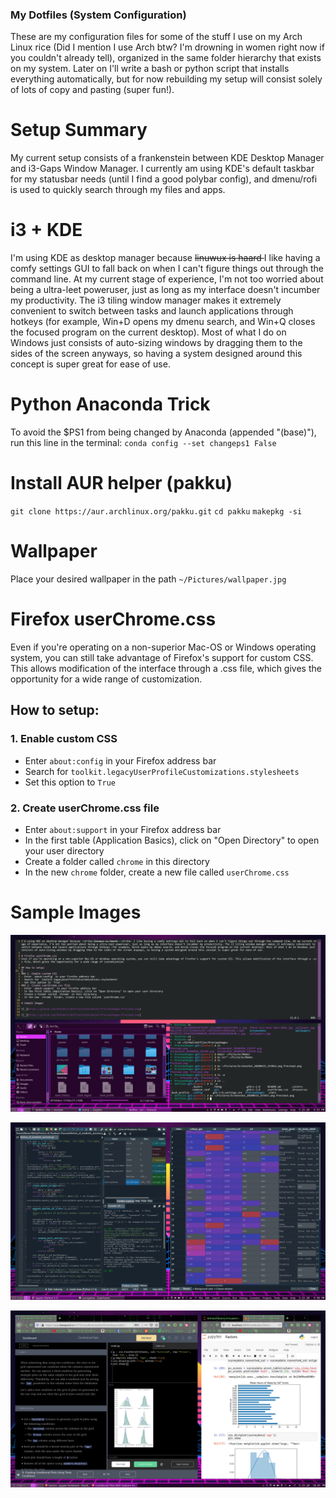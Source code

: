 ### My Dotfiles (System Configuration)

These are my configuration files for some of the stuff I use on my Arch Linux rice (Did I mention I use Arch btw? I'm drowning in women right now if you couldn't already tell), organized in the same folder hierarchy that exists on my system. Later on I'll write a bash or python script that installs everything automatically, but for now rebuilding my setup will consist solely of lots of copy and pasting (super fun!).

# Setup Summary
My current setup consists of a frankenstein between KDE Desktop Manager and i3-Gaps Window Manager. I currently am using KDE's default taskbar for my statusbar needs (until I find a good polybar config), and dmenu/rofi is used to quickly search through my files and apps. 

# i3 + KDE
I'm using KDE as desktop manager because <strike>linuwux is haard </strike> I like having a comfy settings GUI to fall back on when I can't figure things out through the command line. At my current stage of experience, I'm not too worried about being a ultra-leet poweruser, just as long as my interface doesn't incumber my productivity. The i3 tiling window manager makes it extremely convenient to switch between tasks and launch applications through hotkeys (for example, Win+D opens my dmenu search, and Win+Q closes the focused program on the current desktop). Most of what I do on Windows just consists of auto-sizing windows by dragging them to the sides of the screen anyways, so having a system designed around this concept is super great for ease of use.

# Python Anaconda Trick
To avoid the $PS1 from being changed by Anaconda (appended "(base)"), run this line in the terminal: 
`conda config --set changeps1 False`

# Install AUR helper (pakku)
`git clone https://aur.archlinux.org/pakku.git`
`cd pakku`
`makepkg -si`

# Wallpaper
Place your desired wallpaper in the path `~/Pictures/wallpaper.jpg`

# Firefox userChrome.css
Even if you're operating on a non-superior Mac-OS or Windows operating system, you can still take advantage of Firefox's support for custom CSS. This allows modification of the interface through a .css file, which gives the opportunity for a wide range of customization.

## How to setup:

### 1. Enable custom CSS
- Enter `about:config` in your Firefox address bar
- Search for `toolkit.legacyUserProfileCustomizations.stylesheets`
- Set this option to `True`
### 2. Create userChrome.css file
- Enter `about:support` in your Firefox address bar
- In the first table (Application Basics), click on "Open Directory" to open your user directory
- Create a folder called `chrome` in this directory
- In the new `chrome` folder, create a new file called `userChrome.css`

# Sample Images

![ ](https://github.com/dfarmer3/dotfiles/blob/master/PreviewImages/Preview1.png)

![ ](https://github.com/dfarmer3/dotfiles/blob/master/PreviewImages/Preview2.png)

![ ](https://github.com/dfarmer3/dotfiles/blob/master/PreviewImages/Preview3.png)
